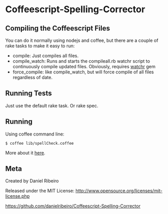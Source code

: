 Coffeescript-Spelling-Corrector
==============

Compiling the Coffeescript Files
----
You can do it normally using nodejs and coffee,
but there are a couple of rake tasks to make it easy to run:

* compile: Just compiles all files.
* compile_watch: Runs and starts the compileall.rb watchr script to continuously compile
updated files. Obviously, requires [watchr](https://github.com/mynyml/watchr) gem
* force_compile: like compile_watch, but will force compile of all files regardless of date.


Running Tests
----
Just use the default rake task. Or rake spec.

Running
----
Using coffee command line:

    $ coffee lib/spellCheck.coffee



More about it [here](http://metaphysicaldeveloper.wordpress.com/2011/03/31/354/).



Meta
----

Created by Daniel Ribeiro

Released under the MIT License: http://www.opensource.org/licenses/mit-license.php

https://github.com/danielribeiro/Coffeescript-Spelling-Corrector
